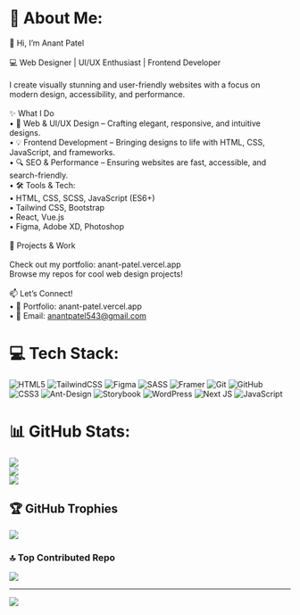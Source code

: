 # 💫 About Me:
👋 Hi, I’m Anant Patel<br><br>💻 Web Designer | UI/UX Enthusiast | Frontend Developer<br><br>I create visually stunning and user-friendly websites with a focus on modern design, accessibility, and performance.<br><br>✨ What I Do<br>	•	🎨 Web & UI/UX Design – Crafting elegant, responsive, and intuitive designs.<br>	•	💡 Frontend Development – Bringing designs to life with HTML, CSS, JavaScript, and frameworks.<br>	•	🔍 SEO & Performance – Ensuring websites are fast, accessible, and search-friendly.<br>	•	🛠️ Tools & Tech:<br>	•	HTML, CSS, SCSS, JavaScript (ES6+)<br>	•	Tailwind CSS, Bootstrap<br>	•	React, Vue.js<br>	•	Figma, Adobe XD, Photoshop<br><br>🚀 Projects & Work<br><br>Check out my portfolio: anant-patel.vercel.app<br>Browse my repos for cool web design projects!<br><br>📫 Let’s Connect!<br>	•	💼 Portfolio: anant-patel.vercel.app<br>	•	💌 Email: anantpatel543@gmail.com


# 💻 Tech Stack:
![HTML5](https://img.shields.io/badge/html5-%23E34F26.svg?style=for-the-badge&logo=html5&logoColor=white) ![TailwindCSS](https://img.shields.io/badge/tailwindcss-%2338B2AC.svg?style=for-the-badge&logo=tailwind-css&logoColor=white) ![Figma](https://img.shields.io/badge/figma-%23F24E1E.svg?style=for-the-badge&logo=figma&logoColor=white) ![SASS](https://img.shields.io/badge/SASS-hotpink.svg?style=for-the-badge&logo=SASS&logoColor=white) ![Framer](https://img.shields.io/badge/Framer-black?style=for-the-badge&logo=framer&logoColor=blue) ![Git](https://img.shields.io/badge/git-%23F05033.svg?style=for-the-badge&logo=git&logoColor=white) ![GitHub](https://img.shields.io/badge/github-%23121011.svg?style=for-the-badge&logo=github&logoColor=white) ![CSS3](https://img.shields.io/badge/css3-%231572B6.svg?style=for-the-badge&logo=css3&logoColor=white) ![Ant-Design](https://img.shields.io/badge/-AntDesign-%230170FE?style=for-the-badge&logo=ant-design&logoColor=white) ![Storybook](https://img.shields.io/badge/-Storybook-FF4785?style=for-the-badge&logo=storybook&logoColor=white) ![WordPress](https://img.shields.io/badge/WordPress-%23117AC9.svg?style=for-the-badge&logo=WordPress&logoColor=white) ![Next JS](https://img.shields.io/badge/Next-black?style=for-the-badge&logo=next.js&logoColor=white) ![JavaScript](https://img.shields.io/badge/javascript-%23323330.svg?style=for-the-badge&logo=javascript&logoColor=%23F7DF1E)
# 📊 GitHub Stats:
![](https://github-readme-stats.vercel.app/api?username=Anantp9290&theme=dark&hide_border=true&include_all_commits=false&count_private=false)<br/>
![](https://github-readme-streak-stats.herokuapp.com/?user=Anantp9290&theme=dark&hide_border=true)<br/>
![](https://github-readme-stats.vercel.app/api/top-langs/?username=Anantp9290&theme=dark&hide_border=true&include_all_commits=false&count_private=false&layout=compact)

## 🏆 GitHub Trophies
![](https://github-profile-trophy.vercel.app/?username=Anantp9290&theme=radical&no-frame=true&no-bg=false&margin-w=4)

### 🔝 Top Contributed Repo
![](https://github-contributor-stats.vercel.app/api?username=Anantp9290&limit=5&theme=dark&combine_all_yearly_contributions=true)

---
[![](https://visitcount.itsvg.in/api?id=Anantp9290&icon=0&color=0)](https://visitcount.itsvg.in)

<!-- Proudly created with GPRM ( https://gprm.itsvg.in ) -->
